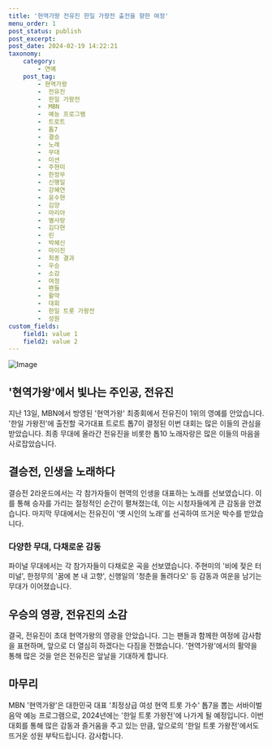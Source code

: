 ```yaml
---
title: '현역가왕 전유진 한일 가왕전 출전을 향한 여정'
menu_order: 1
post_status: publish
post_excerpt: 
post_date: 2024-02-19 14:22:21
taxonomy:
    category:
        - 연예
    post_tag:
        - 현역가왕
        -  전유진
        -  한일 가왕전
        -  MBN
        -  예능 프로그램
        -  트로트
        -  톱7
        -  결승
        -  노래
        -  무대
        -  미션
        -  주현미
        -  한정무
        -  신행일
        -  강혜연
        -  윤수현
        -  김양
        -  마리아
        -  별사랑
        -  김다현
        -  린
        -  박혜신
        -  마이진
        -  최종 결과
        -  우승
        -  소감
        -  여정
        -  팬들
        -  활약
        -  대회
        -  한일 트롯 가왕전
        -  성원
custom_fields:
    field1: value 1
    field2: value 2
---
```


![Image](https://ssl.pstatic.net/mimgnews/image/421/2024/02/14/0007349190_001_20240214071501485.jpg?type=w540)

## '현역가왕'에서 빛나는 주인공, 전유진
지난 13일, MBN에서 방영된 '현역가왕' 최종회에서 전유진이 1위의 영예를 안았습니다. '한일 가왕전'에 출전할 국가대표 트로트 톱7이 결정된 이번 대회는 많은 이들의 관심을 받았습니다. 최종 무대에 올라간 전유진을 비롯한 톱10 노래자랑은 많은 이들의 마음을 사로잡았습니다.
## 결승전, 인생을 노래하다
결승전 2라운드에서는 각 참가자들이 현역의 인생을 대표하는 노래를 선보였습니다. 이를 통해 승자를 가리는 절정적인 순간이 펼쳐졌는데, 이는 시청자들에게 큰 감동을 안겼습니다. 마지막 무대에서는 전유진이 '옛 시인의 노래'를 선곡하여 뜨거운 박수를 받았습니다.
### 다양한 무대, 다채로운 감동
파이널 무대에서는 각 참가자들이 다채로운 곡을 선보였습니다. 주현미의 '비에 젖은 터미널', 한정무의 '꿈에 본 내 고향', 신행일의 '청춘을 돌려다오' 등 감동과 여운을 남기는 무대가 이어졌습니다.
## 우승의 영광, 전유진의 소감
결국, 전유진이 초대 현역가왕의 영광을 안았습니다. 그는 팬들과 함께한 여정에 감사함을 표현하며, 앞으로 더 열심히 하겠다는 다짐을 전했습니다. '현역가왕'에서의 활약을 통해 많은 것을 얻은 전유진은 앞날을 기대하게 합니다.
## 마무리
MBN '현역가왕'은 대한민국 대표 '최정상급 여성 현역 트롯 가수' 톱7을 뽑는 서바이벌 음악 예능 프로그램으로, 2024년에는 '한일 트롯 가왕전'에 나가게 될 예정입니다. 이번 대회를 통해 많은 감동과 즐거움을 주고 있는 만큼, 앞으로의 '한일 트롯 가왕전'에서도 뜨거운 성원 부탁드립니다. 감사합니다.
